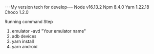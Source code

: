 ---My version tech for develop--- 
Node v16.13.2
Npm 8.4.0
Yarn 1.22.18
Choco 1.2.0

Running command Step
1. emulator -avd "Your emulator name"
2. adb devices
3. yarn install
4. yarn android